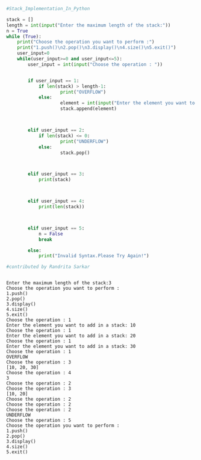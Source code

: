 ```python
#Stack_Implementation_In_Python
```


```python
stack = []
length = int(input("Enter the maximum length of the stack:"))
n = True
while (True):
    print("Choose the operation you want to perform :")
    print("1.push()\n2.pop()\n3.display()\n4.size()\n5.exit()")
    user_input=0
    while(user_input>=0 and user_input<=5):
        user_input = int(input("Choose the operation : "))


        if user_input == 1:
            if len(stack) > length-1:
                    print("OVERFLOW")
            else:
                    element = int(input("Enter the element you want to add in a stack: "))
                    stack.append(element)



        elif user_input == 2:
            if len(stack) <= 0:
                    print("UNDERFLOW")
            else:
                    stack.pop()



        elif user_input == 3:
            print(stack)



        elif user_input == 4:
            print(len(stack))



        elif user_input == 5:
            n = False
            break

        else:
            print("Invalid Syntax.Please Try Again!")

#contributed by Randrita Sarkar



```

    Enter the maximum length of the stack:3
    Choose the operation you want to perform :
    1.push()
    2.pop()
    3.display()
    4.size()
    5.exit()
    Choose the operation : 1
    Enter the element you want to add in a stack: 10
    Choose the operation : 1
    Enter the element you want to add in a stack: 20
    Choose the operation : 1
    Enter the element you want to add in a stack: 30
    Choose the operation : 1
    OVERFLOW
    Choose the operation : 3
    [10, 20, 30]
    Choose the operation : 4
    3
    Choose the operation : 2
    Choose the operation : 3
    [10, 20]
    Choose the operation : 2
    Choose the operation : 2
    Choose the operation : 2
    UNDERFLOW
    Choose the operation : 5
    Choose the operation you want to perform :
    1.push()
    2.pop()
    3.display()
    4.size()
    5.exit()
    


```python

```
